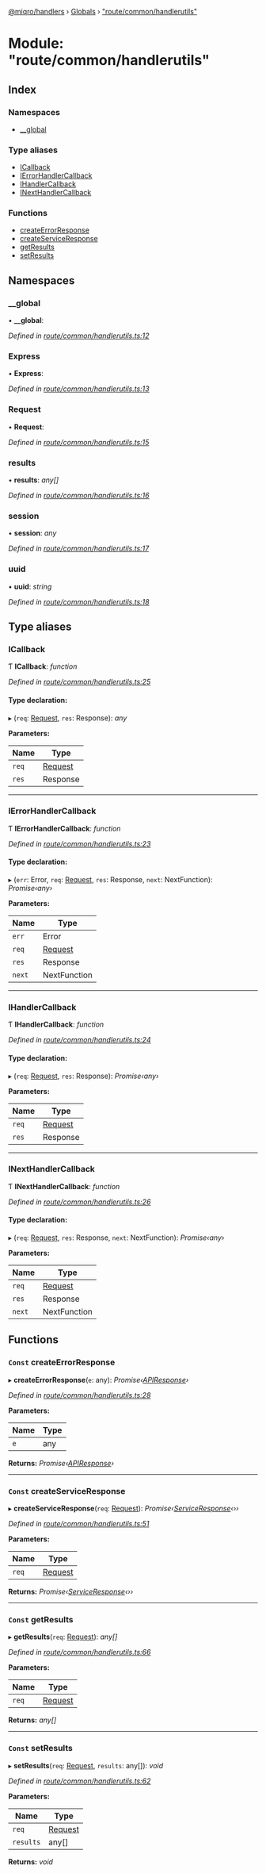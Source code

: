 [@miqro/handlers](../README.md) › [Globals](../globals.md) › ["route/common/handlerutils"](_route_common_handlerutils_.md)

# Module: "route/common/handlerutils"

## Index

### Namespaces

* [__global](_route_common_handlerutils_.md#__global)

### Type aliases

* [ICallback](_route_common_handlerutils_.md#icallback)
* [IErrorHandlerCallback](_route_common_handlerutils_.md#ierrorhandlercallback)
* [IHandlerCallback](_route_common_handlerutils_.md#ihandlercallback)
* [INextHandlerCallback](_route_common_handlerutils_.md#inexthandlercallback)

### Functions

* [createErrorResponse](_route_common_handlerutils_.md#const-createerrorresponse)
* [createServiceResponse](_route_common_handlerutils_.md#const-createserviceresponse)
* [getResults](_route_common_handlerutils_.md#const-getresults)
* [setResults](_route_common_handlerutils_.md#const-setresults)

## Namespaces

###  __global

• **__global**:

*Defined in [route/common/handlerutils.ts:12](https://github.com/claukers/miqro-express/blob/df8c9ce/src/route/common/handlerutils.ts#L12)*

###  Express

• **Express**:

*Defined in [route/common/handlerutils.ts:13](https://github.com/claukers/miqro-express/blob/df8c9ce/src/route/common/handlerutils.ts#L13)*

###  Request

• **Request**:

*Defined in [route/common/handlerutils.ts:15](https://github.com/claukers/miqro-express/blob/df8c9ce/src/route/common/handlerutils.ts#L15)*

###  results

• **results**: *any[]*

*Defined in [route/common/handlerutils.ts:16](https://github.com/claukers/miqro-express/blob/df8c9ce/src/route/common/handlerutils.ts#L16)*

###  session

• **session**: *any*

*Defined in [route/common/handlerutils.ts:17](https://github.com/claukers/miqro-express/blob/df8c9ce/src/route/common/handlerutils.ts#L17)*

###  uuid

• **uuid**: *string*

*Defined in [route/common/handlerutils.ts:18](https://github.com/claukers/miqro-express/blob/df8c9ce/src/route/common/handlerutils.ts#L18)*

## Type aliases

###  ICallback

Ƭ **ICallback**: *function*

*Defined in [route/common/handlerutils.ts:25](https://github.com/claukers/miqro-express/blob/df8c9ce/src/route/common/handlerutils.ts#L25)*

#### Type declaration:

▸ (`req`: [Request](_route_common_handlerutils_.md#request), `res`: Response): *any*

**Parameters:**

Name | Type |
------ | ------ |
`req` | [Request](_route_common_handlerutils_.md#request) |
`res` | Response |

___

###  IErrorHandlerCallback

Ƭ **IErrorHandlerCallback**: *function*

*Defined in [route/common/handlerutils.ts:23](https://github.com/claukers/miqro-express/blob/df8c9ce/src/route/common/handlerutils.ts#L23)*

#### Type declaration:

▸ (`err`: Error, `req`: [Request](_route_common_handlerutils_.md#request), `res`: Response, `next`: NextFunction): *Promise‹any›*

**Parameters:**

Name | Type |
------ | ------ |
`err` | Error |
`req` | [Request](_route_common_handlerutils_.md#request) |
`res` | Response |
`next` | NextFunction |

___

###  IHandlerCallback

Ƭ **IHandlerCallback**: *function*

*Defined in [route/common/handlerutils.ts:24](https://github.com/claukers/miqro-express/blob/df8c9ce/src/route/common/handlerutils.ts#L24)*

#### Type declaration:

▸ (`req`: [Request](_route_common_handlerutils_.md#request), `res`: Response): *Promise‹any›*

**Parameters:**

Name | Type |
------ | ------ |
`req` | [Request](_route_common_handlerutils_.md#request) |
`res` | Response |

___

###  INextHandlerCallback

Ƭ **INextHandlerCallback**: *function*

*Defined in [route/common/handlerutils.ts:26](https://github.com/claukers/miqro-express/blob/df8c9ce/src/route/common/handlerutils.ts#L26)*

#### Type declaration:

▸ (`req`: [Request](_route_common_handlerutils_.md#request), `res`: Response, `next`: NextFunction): *Promise‹any›*

**Parameters:**

Name | Type |
------ | ------ |
`req` | [Request](_route_common_handlerutils_.md#request) |
`res` | Response |
`next` | NextFunction |

## Functions

### `Const` createErrorResponse

▸ **createErrorResponse**(`e`: any): *Promise‹[APIResponse](../classes/_route_response_api_.apiresponse.md)›*

*Defined in [route/common/handlerutils.ts:28](https://github.com/claukers/miqro-express/blob/df8c9ce/src/route/common/handlerutils.ts#L28)*

**Parameters:**

Name | Type |
------ | ------ |
`e` | any |

**Returns:** *Promise‹[APIResponse](../classes/_route_response_api_.apiresponse.md)›*

___

### `Const` createServiceResponse

▸ **createServiceResponse**(`req`: [Request](_route_common_handlerutils_.md#request)): *Promise‹[ServiceResponse](../classes/_route_response_service_.serviceresponse.md)‹››*

*Defined in [route/common/handlerutils.ts:51](https://github.com/claukers/miqro-express/blob/df8c9ce/src/route/common/handlerutils.ts#L51)*

**Parameters:**

Name | Type |
------ | ------ |
`req` | [Request](_route_common_handlerutils_.md#request) |

**Returns:** *Promise‹[ServiceResponse](../classes/_route_response_service_.serviceresponse.md)‹››*

___

### `Const` getResults

▸ **getResults**(`req`: [Request](_route_common_handlerutils_.md#request)): *any[]*

*Defined in [route/common/handlerutils.ts:66](https://github.com/claukers/miqro-express/blob/df8c9ce/src/route/common/handlerutils.ts#L66)*

**Parameters:**

Name | Type |
------ | ------ |
`req` | [Request](_route_common_handlerutils_.md#request) |

**Returns:** *any[]*

___

### `Const` setResults

▸ **setResults**(`req`: [Request](_route_common_handlerutils_.md#request), `results`: any[]): *void*

*Defined in [route/common/handlerutils.ts:62](https://github.com/claukers/miqro-express/blob/df8c9ce/src/route/common/handlerutils.ts#L62)*

**Parameters:**

Name | Type |
------ | ------ |
`req` | [Request](_route_common_handlerutils_.md#request) |
`results` | any[] |

**Returns:** *void*
